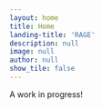 ```yaml
---
layout: home
title: Home
landing-title: 'RAGE'
description: null
image: null
author: null
show_tile: false
---
```


A work in progress!
